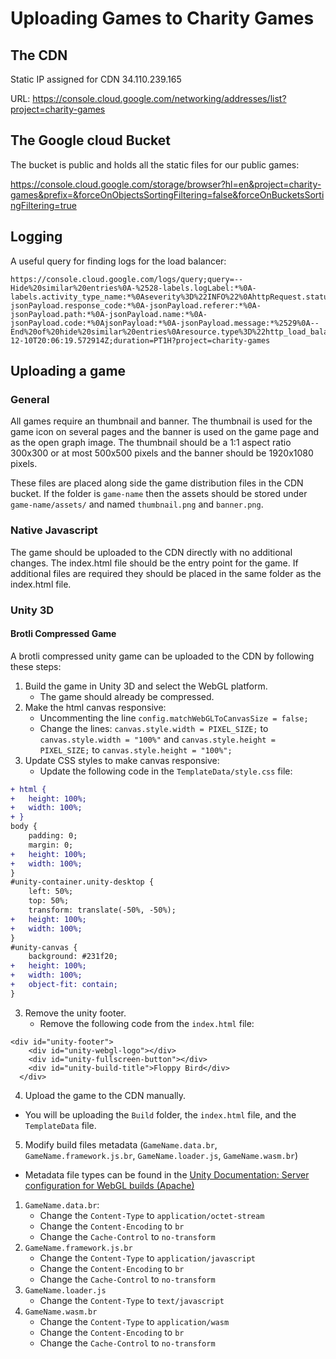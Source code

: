 # Uploading Games to Charity Games

## The CDN

Static IP assigned for CDN 34.110.239.165

URL: https://console.cloud.google.com/networking/addresses/list?project=charity-games

## The Google cloud Bucket

The bucket is public and holds all the static files for our public games:

https://console.cloud.google.com/storage/browser?hl=en&project=charity-games&prefix=&forceOnObjectsSortingFiltering=false&forceOnBucketsSortingFiltering=true

## Logging

A useful query for finding logs for the load balancer:

```
https://console.cloud.google.com/logs/query;query=--Hide%20similar%20entries%0A-%2528-labels.logLabel:*%0A-labels.activity_type_name:*%0Aseverity%3D%22INFO%22%0AhttpRequest.status%3D%22200%22%0A-jsonPayload.response_code:*%0A-jsonPayload.referer:*%0A-jsonPayload.path:*%0A-jsonPayload.name:*%0A-jsonPayload.code:*%0AjsonPayload:*%0A-jsonPayload.message:*%2529%0A--End%20of%20hide%20similar%20entries%0Aresource.type%3D%22http_load_balancer%22;cursorTimestamp=2023-12-10T20:06:19.572914Z;duration=PT1H?project=charity-games
```

## Uploading a game

### General

All games require an thumbnail and banner. The thumbnail is used for the game icon on several pages and the banner is used on the game page and as the open graph image. The thumbnail should be a 1:1 aspect ratio 300x300 or at most 500x500 pixels and the banner should be 1920x1080 pixels.

These files are placed along side the game distribution files in the CDN bucket. If the folder is `game-name` then the assets should be stored under `game-name/assets/` and named `thumbnail.png` and `banner.png`.

### Native Javascript

The game should be uploaded to the CDN directly with no additional changes. The index.html file should be the entry point for the game. If additional files are required they should be placed in the same folder as the index.html file.

### Unity 3D

#### Brotli Compressed Game

A brotli compressed unity game can be uploaded to the CDN by following these steps:

1. Build the game in Unity 3D and select the WebGL platform.
   - The game should already be compressed.
2. Make the html canvas responsive:
   - Uncommenting the line `config.matchWebGLToCanvasSize = false;`
   - Change the lines: `canvas.style.width = PIXEL_SIZE;` to `canvas.style.width = "100%"` and `canvas.style.height = PIXEL_SIZE;` to `canvas.style.height = "100%";`
3. Update CSS styles to make canvas responsive:
   - Update the following code in the `TemplateData/style.css` file:

```diff
+ html {
+   height: 100%;
+   width: 100%;
+ }
body {
    padding: 0;
    margin: 0;
+   height: 100%;
+   width: 100%;
}
#unity-container.unity-desktop {
    left: 50%;
    top: 50%;
    transform: translate(-50%, -50%);
+   height: 100%;
+   width: 100%;
}
#unity-canvas {
    background: #231f20;
+   height: 100%;
+   width: 100%;
+   object-fit: contain;
}
```

3. Remove the unity footer.
   - Remove the following code from the `index.html` file:

```
<div id="unity-footer">
    <div id="unity-webgl-logo"></div>
    <div id="unity-fullscreen-button"></div>
    <div id="unity-build-title">Floppy Bird</div>
  </div>
```

4. Upload the game to the CDN manually.

- You will be uploading the `Build` folder, the `index.html` file, and the `TemplateData` file.

5. Modify build files metadata (`GameName.data.br`, `GameName.framework.js.br`, `GameName.loader.js`, `GameName.wasm.br`)

- Metadata file types can be found in the [Unity Documentation: Server configuration for WebGL builds (Apache)](https://docs.unity3d.com/Manual/webgl-server-configuration-code-samples.html)

1.  `GameName.data.br`:
    - Change the `Content-Type` to `application/octet-stream`
    - Change the `Content-Encoding` to `br`
    - Change the `Cache-Control` to `no-transform`
2.  `GameName.framework.js.br`
    - Change the `Content-Type` to `application/javascript`
    - Change the `Content-Encoding` to `br`
    - Change the `Cache-Control` to `no-transform`
3.  `GameName.loader.js`
    - Change the `Content-Type` to `text/javascript`
4.  `GameName.wasm.br`
    - Change the `Content-Type` to `application/wasm`
    - Change the `Content-Encoding` to `br`
    - Change the `Cache-Control` to `no-transform`

```

```
